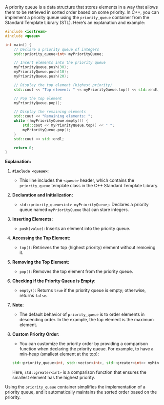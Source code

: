 A priority queue is a data structure that stores elements in a way that allows them to be retrieved in sorted order based on some priority. In C++, you can implement a priority queue using the `priority_queue` container from the Standard Template Library (STL). Here's an explanation and example:

```cpp
#include <iostream>
#include <queue>

int main() {
    // Declare a priority queue of integers
    std::priority_queue<int> myPriorityQueue;

    // Insert elements into the priority queue
    myPriorityQueue.push(30);
    myPriorityQueue.push(10);
    myPriorityQueue.push(20);

    // Display the top element (highest priority)
    std::cout << "Top element: " << myPriorityQueue.top() << std::endl;

    // Pop the top element
    myPriorityQueue.pop();

    // Display the remaining elements
    std::cout << "Remaining elements: ";
    while (!myPriorityQueue.empty()) {
        std::cout << myPriorityQueue.top() << " ";
        myPriorityQueue.pop();
    }
    std::cout << std::endl;

    return 0;
}
```

**Explanation:**

1. **`#include <queue>`:**
   - This line includes the `<queue>` header, which contains the `priority_queue` template class in the C++ Standard Template Library.

2. **Declaration and Initialization:**
   - `std::priority_queue<int> myPriorityQueue;`: Declares a priority queue named `myPriorityQueue` that can store integers.

3. **Inserting Elements:**
   - `push(value)`: Inserts an element into the priority queue.

4. **Accessing the Top Element:**
   - `top()`: Retrieves the top (highest priority) element without removing it.

5. **Removing the Top Element:**
   - `pop()`: Removes the top element from the priority queue.

6. **Checking if the Priority Queue is Empty:**
   - `empty()`: Returns `true` if the priority queue is empty; otherwise, returns `false`.

7. **Note:**
   - The default behavior of `priority_queue` is to order elements in descending order. In the example, the top element is the maximum element.

8. **Custom Priority Order:**
   - You can customize the priority order by providing a comparison function when declaring the priority queue. For example, to have a min-heap (smallest element at the top):

   ```cpp
   std::priority_queue<int, std::vector<int>, std::greater<int>> myMinHeap;
   ```

   Here, `std::greater<int>` is a comparison function that ensures the smallest element has the highest priority.

Using the `priority_queue` container simplifies the implementation of a priority queue, and it automatically maintains the sorted order based on the priority.